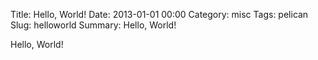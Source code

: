 Title: Hello, World!
Date: 2013-01-01 00:00
Category: misc
Tags: pelican
Slug: helloworld
Summary: Hello, World!

Hello, World!
